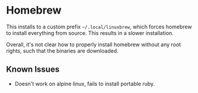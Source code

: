 # Homebrew

This installs to a custom prefix `~/.local/linuxbrew`, which forces homebrew to
install everything from source. This results in a slower installation.

Overall, it's not clear how to properly install homebrew without any root
rights, such that the binaries are downloaded.


## Known Issues

- Doesn't work on alpine linux, fails to install portable ruby.
